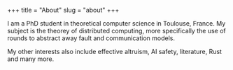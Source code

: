 +++
title = "About"
slug = "about"
+++

I am a PhD student in theoretical computer science in Toulouse, France. My subject is
the theorey of distributed computing, more specifically the use of rounds to
abstract away fault and communication models.

My other interests also include effective altruism, AI safety, literature, Rust and
many more.
